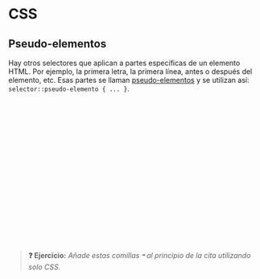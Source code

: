 # CSS
## Pseudo-elementos

Hay otros selectores que aplican a partes específicas de un elemento HTML. Por ejemplo, la primera letra, la primera línea, antes o después del elemento, etc. Esas partes se llaman [pseudo-elementos](https://developer.mozilla.org/en-US/docs/Web/CSS/Pseudo-elements) y se utilizan así: `selector::pseudo-elemento { ... }`.

<div class="codepen" data-prefill="{}" data-height="420" data-default-tab="css,result" data-theme-id="light" data-editable="true" style="opacity:0">
  <pre data-lang="html">&lt;blockquote>Estamos dando estilo a una cita importante sobre CSS&lt;/blockquote></pre>
  <pre data-lang="css">blockquote {
  font-family: Georgia, serif;
  font-size: 19px;
  font-style: italic;
  background: #eee;
  margin: 19px;
  padding: 19px;
  border-radius: 19px;
}
blockquote::first-letter, blockquote::after {
  font-size: 29px;
  font-weight: 800;
}
blockquote::after {
  content: '❞';
}</pre></div>

> **❓ Ejercicio:** _Añade estas comillas `❝` al principio de la cita utilizando solo CSS._